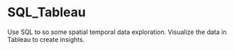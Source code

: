 # SQL_Tableau
Use SQL to so some spatial temporal data exploration.
Visualize the data in Tableau to create insights.